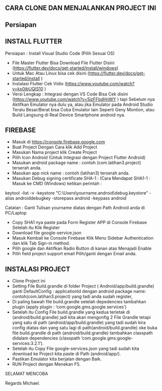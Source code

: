 CARA CLONE DAN MENJALANKAN PROJECT INI
-------------------------------------------------------------------------------------------------------------------------------


Persiapan
-------------------------------------------------------------------------------------------------------------------------------
INSTALL FLUTTER
-------------------------------------------------------------------------------------------------------------------------------
Persiapan : Install Visual Studio Code (Pilih Sesuai OS)

- File Master Flutter Bisa Download File Flutter Disini (https://flutter.dev/docs/get-started/install/windows)
- Untuk Mac Atau Linux bisa cek disini (https://flutter.dev/docs/get-started/install )
- Instalasi Flutter Cek Vidio (https://www.youtube.com/watch?v=kx0jbUQIS10 )
- Versi Lengkap : Integrasi dengan VS Code Bisa Cek disini (https://www.youtube.com/watch?v=5izFFbdHnWY ) tapi Sebelum nya Aktifkan Emulator nya dulu ya, atau jika Emulator pada Android Studio Teralu Besar/Berat bisa Coba Emulator lain Seperti Geny Montion, atau Build Langsung di Real Device Smartphone android nya.


FIREBASE
------------------------------------------------------------------------------------------------------------------------------

- Masuk di https://console.firebase.google.com 
- Buat Project Dengan Cara klik Add Project
- Masukan Nama project klik Create Project
- Pilih Icon Android (Untuk Integrasi dengan Project Flutter Android)
- Masukan android package name : contoh (com.latihan3.project) terserah anda.
- Masukan app nick name : contoh (latihan3) terserah anda.
- Masukan Debug signing certificate SHA-1 : (Cara Mendapat SHA1-1 : Masuk ke CMD (Windows) ketikan perintah :

keytool -list -v -keystore "C:\Users\yourname\.android\debug.keystore" -alias androiddebugkey -storepass android -keypass android

Catatan : Ganti Tulisan yourname diatas dengan Path Android anda di PC/Laptop

- Copy SHA1 nya paste pada Form Register APP di Console Firebase Setelah itu Klik Register
- Download file google-service.json
- Masuk Kembali ke Console Firebase Klik Menu Sidebar Authentication dan klik Tab Sign-in method.
- Pilih google dan Aktifkan Radio Button di kanan atas Menajadi Enable 
- Pilih field project support email Pilih/ganti dengan Email anda.



INSTALASI PROJECT
---------------------------------------------------------------------------------------------------------------------------

- Clone Project ini
- Setting File Build.grandle di folder Project ( Android/app/build.grandle) ganti DefaultConfig : applicationId dengan android package name: contoh(com.latihan3.project)  yang tadi anda sudah register,
- Di paling bawah file build.grandle setelah depedencies tambahkan plugin (apply plugin : ‘com.google.gms.google.services’)
- Setelah itu Config File build.grandle yang kedua terletak di (android/build.grandle) jadi kita akan mengonfig 2 File Grandle tetapi yang satu di path (android/app/build.grandle) yang tadi sudah kira config diatas dan yang satu lagi di path(android/build.grandle) oke buka file build.grandle di path (android/build.grandle) tambahkan classpath didalam dependencies (classpath ‘com.google.gms:google-services:3.2.1’).
- Setelah itu Copy File google-services.json yang tadi sudah kita download ke Project kita paste di Path (android/app/).
- Pastikan Emulator kita berjalan dengan Baik.
- RUN Project dengan Menekan F5.



SELAMAT MENCOBA

Regards Michael.



